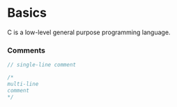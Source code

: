 # Basics

C is a low-level general purpose programming language.

### Comments

```c
// single-line comment

/*
multi-line
comment
*/
```
